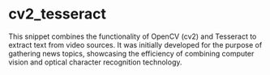 # cv2_tesseract
This snippet combines the functionality of OpenCV (cv2) and Tesseract to extract text from video sources. It was initially developed for the purpose of gathering news topics, showcasing the efficiency of combining computer vision and optical character recognition technology.